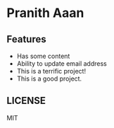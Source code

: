 # Pranith Aaan

## Features

- Has some content
- Ability to update email address
- This is a terrific project!
- This is a good project.

## LICENSE

MIT
